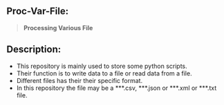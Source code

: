 ## **Proc-Var-File:**  
 > **Processing Various File** 
 
 
 ## **Description:**
 * This repository is mainly used to store some python scripts.
 * Their function is to write data to a file or read data from a file.
 * Different files has their their specific format. 
 * In this repository the file may be a ***.csv, ***.json or ***.xml or ***.txt file.
     
